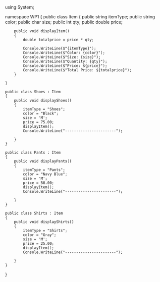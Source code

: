 using System;


namespace WP1
{
    public class Item
    {
        public string itemType;
        public string color;
        public char size;
        public int qty;
        public double price;

        public void displayItem()
        {
            double totalprice = price * qty;

            Console.WriteLine($"{itemType}");
            Console.WriteLine($"Color: {color}");
            Console.WriteLine($"Size: {size}");
            Console.WriteLine($"Quantity: {qty}");
            Console.WriteLine($"Price: ${price}");
            Console.WriteLine($"Total Price: ${totalprice}");
        }

    }

    public class Shoes : Item
    {   
        public void displayShoes()
        {
            itemType = "Shoes";
            color = "Black";
            size = 'M';
            price = 75.00;
            displayItem();
            Console.WriteLine("-----------------------");

        }
    }

    public class Pants : Item
    {
        public void displayPants()
        {
            itemType = "Pants";
            color = "Navy Blue";
            size = 'M';
            price = 50.00;
            displayItem();
            Console.WriteLine("-----------------------");

        }
    }

    public class Shirts : Item
    {
        public void displayShirts()
        {
            itemType = "Shirts";
            color = "Gray";
            size = 'M';
            price = 25.00;
            displayItem();
            Console.WriteLine("-----------------------");

        }
    }

    
}
